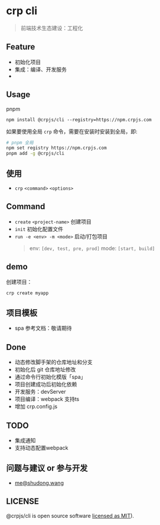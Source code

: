 # crp cli
> 前端技术生态建设：工程化

## Feature
* 初始化项目
* 集成：编译、开发服务
*
## Usage

pnpm

```
npm install @crpjs/cli --registry=https://npm.crpjs.com
```

如果要使用全局 `crp` 命令，需要在安装时安装到全局，即:

```sh
# pnpm 全局
npm set registry https://npm.crpjs.com
pnpm add -g @crpjs/cli
```

## 使用

- `crp` `<command>` `<options>`


## Command

- `create` `<project-name>`
  创建项目
- `init`
  初始化配置文件
- `run -e <env> -m <mode>`
  启动/打包项目
  > env: `[dev, test, pre, prod]`
  > mode: `[start, build]`

## demo
创建项目：

```js
crp create myapp
```

## 项目模板
- spa   参考文档：敬请期待


## Done
- 动态修改脚手架的仓库地址和分支
- 初始化后 git 仓库地址修改
- 通过命令行初始化模版「spa」
- 项目创建成功后初始化依赖
- 开发服务：devServer
- 项目编译：webpack 支持ts
- 增加 crp.config.js

## TODO
- 集成通知
- 支持动态配置webpack


## 问题与建议 or 参与开发
- me@shudong.wang

## LICENSE

@crpjs/cli is open source software [licensed as MIT]()).
